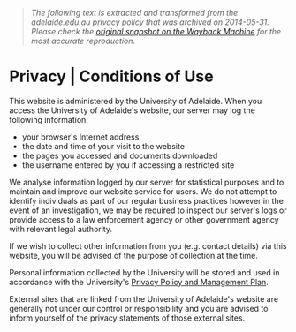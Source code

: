 > *The following text is extracted and transformed from the adelaide.edu.au privacy policy that was archived on 2014-05-31. Please check the [original snapshot on the Wayback Machine](https://web.archive.org/web/20140531010106id_/https%3A//www.adelaide.edu.au/legals/privacy.html) for the most accurate reproduction.*

# Privacy | Conditions of Use

This website is administered by the University of Adelaide. When you access the University of Adelaide's website, our server may log the following information:

  * your browser's Internet address 
  * the date and time of your visit to the website 
  * the pages you accessed and documents downloaded 
  * the username entered by you if accessing a restricted site 



We analyse information logged by our server for statistical purposes and to maintain and improve our website service for users. We do not attempt to identify individuals as part of our regular business practices however in the event of an investigation, we may be required to inspect our server's logs or provide access to a law enforcement agency or other government agency with relevant legal authority. 

If we wish to collect other information from you (e.g. contact details) via this website, you will be advised of the purpose of collection at the time. 

Personal information collected by the University will be stored and used in accordance with the University's [Privacy Policy and Management Plan](http://www.adelaide.edu.au/policies/62/). 

External sites that are linked from the University of Adelaide's website are generally not under our control or responsibility and you are advised to inform yourself of the privacy statements of those external sites.
